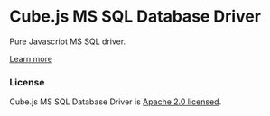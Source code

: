 # Cube.js MS SQL Database Driver

Pure Javascript MS SQL driver.

[Learn more](https://github.com/statsbotco/cube.js#getting-started)

### License

Cube.js MS SQL Database Driver is [Apache 2.0 licensed](./LICENSE).
